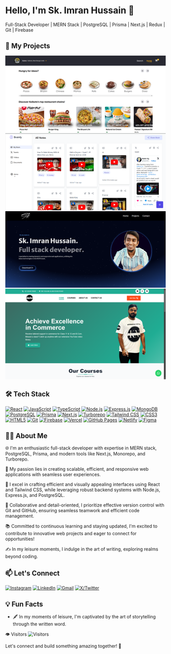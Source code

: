 # Hello, I'm Sk. Imran Hussain 👋

Full-Stack Developer | MERN Stack | PostgreSQL | Prisma | Next.js | Redux | Git | Firebase

## 🚀 My Projects
[![Food App](Asset/foodapp.png)](https://github.com/skimran-coder/Food-App)
[![Brainly](Asset/brainly.png)](https://github.com/skimran-coder/brainly)
[![Portfolio](Asset/portfolio.png)](https://github.com/skimran-coder/Portfolio)
[![Knowledge Nation](Asset/project_1.png)](https://github.com/skimran-coder/Knowledge-Nation)

## 🛠️ Tech Stack
[![React](https://img.shields.io/badge/React-20232A?style=for-the-badge&logo=react&logoColor=61DAFB)](https://reactjs.org/)
[![JavaScript](https://img.shields.io/badge/JavaScript-323330?style=for-the-badge&logo=javascript&logoColor=F7DF1E)](https://developer.mozilla.org/en-US/docs/Web/JavaScript)
[![TypeScript](https://img.shields.io/badge/TypeScript-007ACC?style=for-the-badge&logo=typescript&logoColor=white)](https://www.typescriptlang.org/)
[![Node.js](https://img.shields.io/badge/Node.js-43853D?style=for-the-badge&logo=node.js&logoColor=white)](https://nodejs.org/)
[![Express.js](https://img.shields.io/badge/Express.js-404D59?style=for-the-badge)](https://expressjs.com/)
[![MongoDB](https://img.shields.io/badge/MongoDB-47A248?style=for-the-badge&logo=mongodb&logoColor=white)](https://www.mongodb.com/)
[![PostgreSQL](https://img.shields.io/badge/PostgreSQL-336791?style=for-the-badge&logo=postgresql&logoColor=white)](https://www.postgresql.org/)
[![Prisma](https://img.shields.io/badge/Prisma-2D3748?style=for-the-badge&logo=prisma&logoColor=white)](https://www.prisma.io/)
[![Next.js](https://img.shields.io/badge/Next.js-000000?style=for-the-badge&logo=next.js&logoColor=white)](https://nextjs.org/)
[![Turborepo](https://img.shields.io/badge/Turborepo-000000?style=for-the-badge&logo=turborepo&logoColor=white)](https://turborepo.org/)
[![Tailwind CSS](https://img.shields.io/badge/Tailwind_CSS-38B2AC?style=for-the-badge&logo=tailwind-css&logoColor=white)](https://tailwindcss.com/)
[![CSS3](https://img.shields.io/badge/CSS3-1572B6?style=for-the-badge&logo=css3&logoColor=white)](https://www.w3schools.com/css/)
[![HTML5](https://img.shields.io/badge/HTML5-E34F26?style=for-the-badge&logo=html5&logoColor=white)](https://www.w3.org/html/)
[![Git](https://img.shields.io/badge/GIT-E44C30?style=for-the-badge&logo=git&logoColor=white)](https://git-scm.com/)
[![Firebase](https://img.shields.io/badge/Firebase-FFCA28?style=for-the-badge&logo=firebase&logoColor=black)](https://firebase.google.com/)
[![Vercel](https://img.shields.io/badge/Vercel-000000?style=for-the-badge&logo=vercel&logoColor=white)](https://vercel.com/)
[![GitHub Pages](https://img.shields.io/badge/GitHub%20Pages-222222?style=for-the-badge&logo=GitHub%20Pages&logoColor=white)](https://pages.github.com/)
[![Netlify](https://img.shields.io/badge/Netlify-00C7B7?style=for-the-badge&logo=netlify&logoColor=white)](https://www.netlify.com/)
[![Figma](https://img.shields.io/badge/Figma-%23F24E1E.svg?style=for-the-badge&logo=figma&logoColor=white)](https://www.figma.com/)

## 👨‍💻 About Me
🌐 I'm an enthusiastic full-stack developer with expertise in MERN stack, PostgreSQL, Prisma, and modern tools like Next.js, Monorepo, and Turborepo.

🚀 My passion lies in creating scalable, efficient, and responsive web applications with seamless user experiences.

🎨 I excel in crafting efficient and visually appealing interfaces using React and Tailwind CSS, while leveraging robust backend systems with Node.js, Express.js, and PostgreSQL.

🤝 Collaborative and detail-oriented, I prioritize effective version control with Git and GitHub, ensuring seamless teamwork and efficient code management.

📚 Committed to continuous learning and staying updated, I'm excited to contribute to innovative web projects and eager to connect for opportunities!

✍️ In my leisure moments, I indulge in the art of writing, exploring realms beyond coding.

## 📫 Let's Connect

[![Instagram](https://img.shields.io/badge/Instagram-E4405F?style=for-the-badge&logo=instagram&logoColor=white)](https://www.instagram.com/skimranhussain4)
[![LinkedIn](https://img.shields.io/badge/LinkedIn-0077B5?style=for-the-badge&logo=linkedin&logoColor=white)](https://www.linkedin.com/in/sk-imran-hussain/)
[![Gmail](https://img.shields.io/badge/Gmail-D14836?style=for-the-badge&logo=gmail&logoColor=white)](mailto:skimranhussain4@gmail.com)
[![X/Twitter](https://img.shields.io/badge/X-000000?style=for-the-badge&logo=x&logoColor=white)](https://x.com/skimranhussain)

## 💡 Fun Facts
- 🖋️ In my moments of leisure, I'm captivated by the art of storytelling through the written word.

👁️ Visitors
![Visitors](https://komarev.com/ghpvc/?username=skimran-coder&style=flat-square&color=blue)

Let's connect and build something amazing together! 🚀
